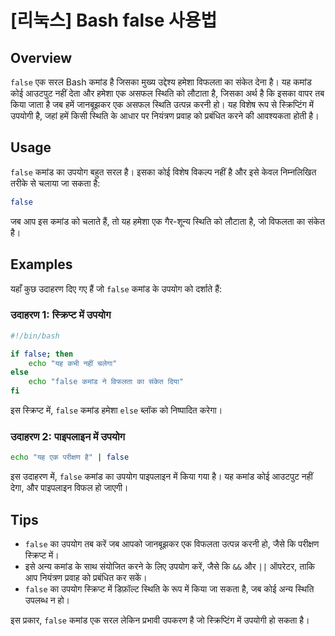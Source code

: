 # [리눅스] Bash false 사용법

## Overview
`false` एक सरल Bash कमांड है जिसका मुख्य उद्देश्य हमेशा विफलता का संकेत देना है। यह कमांड कोई आउटपुट नहीं देता और हमेशा एक असफल स्थिति को लौटाता है, जिसका अर्थ है कि इसका वापर तब किया जाता है जब हमें जानबूझकर एक असफल स्थिति उत्पन्न करनी हो। यह विशेष रूप से स्क्रिप्टिंग में उपयोगी है, जहां हमें किसी स्थिति के आधार पर नियंत्रण प्रवाह को प्रबंधित करने की आवश्यकता होती है।

## Usage
`false` कमांड का उपयोग बहुत सरल है। इसका कोई विशेष विकल्प नहीं है और इसे केवल निम्नलिखित तरीके से चलाया जा सकता है:

```bash
false
```

जब आप इस कमांड को चलाते हैं, तो यह हमेशा एक गैर-शून्य स्थिति को लौटाता है, जो विफलता का संकेत है।

## Examples
यहाँ कुछ उदाहरण दिए गए हैं जो `false` कमांड के उपयोग को दर्शाते हैं:

### उदाहरण 1: स्क्रिप्ट में उपयोग
```bash
#!/bin/bash

if false; then
    echo "यह कभी नहीं चलेगा"
else
    echo "false कमांड ने विफलता का संकेत दिया"
fi
```
इस स्क्रिप्ट में, `false` कमांड हमेशा `else` ब्लॉक को निष्पादित करेगा।

### उदाहरण 2: पाइपलाइन में उपयोग
```bash
echo "यह एक परीक्षण है" | false
```
इस उदाहरण में, `false` कमांड का उपयोग पाइपलाइन में किया गया है। यह कमांड कोई आउटपुट नहीं देगा, और पाइपलाइन विफल हो जाएगी।

## Tips
- `false` का उपयोग तब करें जब आपको जानबूझकर एक विफलता उत्पन्न करनी हो, जैसे कि परीक्षण स्क्रिप्ट में।
- इसे अन्य कमांड के साथ संयोजित करने के लिए उपयोग करें, जैसे कि `&&` और `||` ऑपरेटर, ताकि आप नियंत्रण प्रवाह को प्रबंधित कर सकें।
- `false` का उपयोग स्क्रिप्ट में डिफ़ॉल्ट स्थिति के रूप में किया जा सकता है, जब कोई अन्य स्थिति उपलब्ध न हो।

इस प्रकार, `false` कमांड एक सरल लेकिन प्रभावी उपकरण है जो स्क्रिप्टिंग में उपयोगी हो सकता है।
